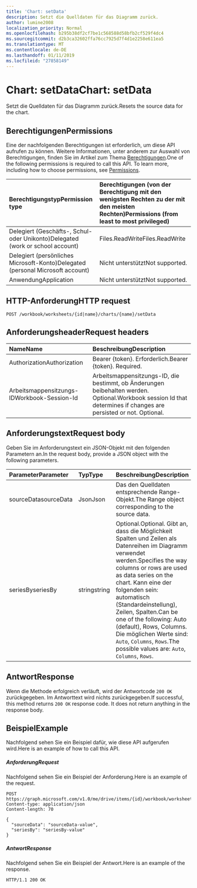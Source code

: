 ```yaml
---
title: 'Chart: setData'
description: Setzt die Quelldaten für das Diagramm zurück.
author: lumine2008
localization_priority: Normal
ms.openlocfilehash: b295b38df2cf7be1c568588d58bfb2cf529f4dc4
ms.sourcegitcommit: d2b3ca32602ffa76cc7925d7f4d1e2258e611ea5
ms.translationtype: MT
ms.contentlocale: de-DE
ms.lasthandoff: 01/11/2019
ms.locfileid: "27858149"
---
```

# <a name="chart-setdata"></a><span data-ttu-id="2b856-103">Chart: setData</span><span class="sxs-lookup"><span data-stu-id="2b856-103">Chart: setData</span></span>

<span data-ttu-id="2b856-104">Setzt die Quelldaten für das Diagramm zurück.</span><span class="sxs-lookup"><span data-stu-id="2b856-104">Resets the source data for the chart.</span></span>
## <a name="permissions"></a><span data-ttu-id="2b856-105">Berechtigungen</span><span class="sxs-lookup"><span data-stu-id="2b856-105">Permissions</span></span>
<span data-ttu-id="2b856-p101">Eine der nachfolgenden Berechtigungen ist erforderlich, um diese API aufrufen zu können. Weitere Informationen, unter anderem zur Auswahl von Berechtigungen, finden Sie im Artikel zum Thema [Berechtigungen](/graph/permissions-reference).</span><span class="sxs-lookup"><span data-stu-id="2b856-p101">One of the following permissions is required to call this API. To learn more, including how to choose permissions, see [Permissions](/graph/permissions-reference).</span></span>

|<span data-ttu-id="2b856-108">Berechtigungstyp</span><span class="sxs-lookup"><span data-stu-id="2b856-108">Permission type</span></span>      | <span data-ttu-id="2b856-109">Berechtigungen (von der Berechtigung mit den wenigsten Rechten zu der mit den meisten Rechten)</span><span class="sxs-lookup"><span data-stu-id="2b856-109">Permissions (from least to most privileged)</span></span>              |
|:--------------------|:---------------------------------------------------------|
|<span data-ttu-id="2b856-110">Delegiert (Geschäfts-, Schul- oder Unikonto)</span><span class="sxs-lookup"><span data-stu-id="2b856-110">Delegated (work or school account)</span></span> | <span data-ttu-id="2b856-111">Files.ReadWrite</span><span class="sxs-lookup"><span data-stu-id="2b856-111">Files.ReadWrite</span></span>    |
|<span data-ttu-id="2b856-112">Delegiert (persönliches Microsoft-Konto)</span><span class="sxs-lookup"><span data-stu-id="2b856-112">Delegated (personal Microsoft account)</span></span> | <span data-ttu-id="2b856-113">Nicht unterstützt</span><span class="sxs-lookup"><span data-stu-id="2b856-113">Not supported.</span></span>    |
|<span data-ttu-id="2b856-114">Anwendung</span><span class="sxs-lookup"><span data-stu-id="2b856-114">Application</span></span> | <span data-ttu-id="2b856-115">Nicht unterstützt</span><span class="sxs-lookup"><span data-stu-id="2b856-115">Not supported.</span></span> |

## <a name="http-request"></a><span data-ttu-id="2b856-116">HTTP-Anforderung</span><span class="sxs-lookup"><span data-stu-id="2b856-116">HTTP request</span></span>
<!-- { "blockType": "ignored" } -->
```http
POST /workbook/worksheets/{id|name}/charts/{name}/setData

```
## <a name="request-headers"></a><span data-ttu-id="2b856-117">Anforderungsheader</span><span class="sxs-lookup"><span data-stu-id="2b856-117">Request headers</span></span>
| <span data-ttu-id="2b856-118">Name</span><span class="sxs-lookup"><span data-stu-id="2b856-118">Name</span></span>       | <span data-ttu-id="2b856-119">Beschreibung</span><span class="sxs-lookup"><span data-stu-id="2b856-119">Description</span></span>|
|:---------------|:----------|
| <span data-ttu-id="2b856-120">Authorization</span><span class="sxs-lookup"><span data-stu-id="2b856-120">Authorization</span></span>  | <span data-ttu-id="2b856-p102">Bearer {token}. Erforderlich.</span><span class="sxs-lookup"><span data-stu-id="2b856-p102">Bearer {token}. Required.</span></span> |
| <span data-ttu-id="2b856-123">Arbeitsmappensitzungs-ID</span><span class="sxs-lookup"><span data-stu-id="2b856-123">Workbook-Session-Id</span></span>  | <span data-ttu-id="2b856-p103">Arbeitsmappensitzungs-ID, die bestimmt, ob Änderungen beibehalten werden. Optional.</span><span class="sxs-lookup"><span data-stu-id="2b856-p103">Workbook session Id that determines if changes are persisted or not. Optional.</span></span>|

## <a name="request-body"></a><span data-ttu-id="2b856-126">Anforderungstext</span><span class="sxs-lookup"><span data-stu-id="2b856-126">Request body</span></span>
<span data-ttu-id="2b856-127">Geben Sie im Anforderungstext ein JSON-Objekt mit den folgenden Parametern an.</span><span class="sxs-lookup"><span data-stu-id="2b856-127">In the request body, provide a JSON object with the following parameters.</span></span>

| <span data-ttu-id="2b856-128">Parameter</span><span class="sxs-lookup"><span data-stu-id="2b856-128">Parameter</span></span>    | <span data-ttu-id="2b856-129">Typ</span><span class="sxs-lookup"><span data-stu-id="2b856-129">Type</span></span>   |<span data-ttu-id="2b856-130">Beschreibung</span><span class="sxs-lookup"><span data-stu-id="2b856-130">Description</span></span>|
|:---------------|:--------|:----------|
|<span data-ttu-id="2b856-131">sourceData</span><span class="sxs-lookup"><span data-stu-id="2b856-131">sourceData</span></span>|<span data-ttu-id="2b856-132">Json</span><span class="sxs-lookup"><span data-stu-id="2b856-132">Json</span></span>|<span data-ttu-id="2b856-133">Das den Quelldaten entsprechende Range-Objekt.</span><span class="sxs-lookup"><span data-stu-id="2b856-133">The Range object corresponding to the source data.</span></span>|
|<span data-ttu-id="2b856-134">seriesBy</span><span class="sxs-lookup"><span data-stu-id="2b856-134">seriesBy</span></span>|<span data-ttu-id="2b856-135">string</span><span class="sxs-lookup"><span data-stu-id="2b856-135">string</span></span>|<span data-ttu-id="2b856-136">Optional.</span><span class="sxs-lookup"><span data-stu-id="2b856-136">Optional.</span></span> <span data-ttu-id="2b856-137">Gibt an, dass die Möglichkeit Spalten und Zeilen als Datenreihen im Diagramm verwendet werden.</span><span class="sxs-lookup"><span data-stu-id="2b856-137">Specifies the way columns or rows are used as data series on the chart.</span></span> <span data-ttu-id="2b856-138">Kann eine der folgenden sein: automatisch (Standardeinstellung), Zeilen, Spalten.</span><span class="sxs-lookup"><span data-stu-id="2b856-138">Can be one of the following: Auto (default), Rows, Columns.</span></span>  <span data-ttu-id="2b856-139">Die möglichen Werte sind: `Auto`, `Columns`, `Rows`.</span><span class="sxs-lookup"><span data-stu-id="2b856-139">The possible values are: `Auto`, `Columns`, `Rows`.</span></span>|

## <a name="response"></a><span data-ttu-id="2b856-140">Antwort</span><span class="sxs-lookup"><span data-stu-id="2b856-140">Response</span></span>

<span data-ttu-id="2b856-p105">Wenn die Methode erfolgreich verläuft, wird der Antwortcode `200 OK` zurückgegeben. Im Antworttext wird nichts zurückgegeben.</span><span class="sxs-lookup"><span data-stu-id="2b856-p105">If successful, this method returns `200 OK` response code. It does not return anything in the response body.</span></span>

## <a name="example"></a><span data-ttu-id="2b856-143">Beispiel</span><span class="sxs-lookup"><span data-stu-id="2b856-143">Example</span></span>
<span data-ttu-id="2b856-144">Nachfolgend sehen Sie ein Beispiel dafür, wie diese API aufgerufen wird.</span><span class="sxs-lookup"><span data-stu-id="2b856-144">Here is an example of how to call this API.</span></span>
##### <a name="request"></a><span data-ttu-id="2b856-145">Anforderung</span><span class="sxs-lookup"><span data-stu-id="2b856-145">Request</span></span>
<span data-ttu-id="2b856-146">Nachfolgend sehen Sie ein Beispiel der Anforderung.</span><span class="sxs-lookup"><span data-stu-id="2b856-146">Here is an example of the request.</span></span>
<!-- {
  "blockType": "request",
  "name": "chart_setdata"
}-->
```http
POST https://graph.microsoft.com/v1.0/me/drive/items/{id}/workbook/worksheets/{id|name}/charts/{name}/setData
Content-type: application/json
Content-length: 70

{
  "sourceData": "sourceData-value",
  "seriesBy": "seriesBy-value"
}
```

##### <a name="response"></a><span data-ttu-id="2b856-147">Antwort</span><span class="sxs-lookup"><span data-stu-id="2b856-147">Response</span></span>
<span data-ttu-id="2b856-148">Nachfolgend sehen Sie ein Beispiel der Antwort.</span><span class="sxs-lookup"><span data-stu-id="2b856-148">Here is an example of the response.</span></span> 
<!-- {
  "blockType": "response"
} -->
```http
HTTP/1.1 200 OK
```

<!-- uuid: 8fcb5dbc-d5aa-4681-8e31-b001d5168d79
2015-10-25 14:57:30 UTC -->
<!-- {
  "type": "#page.annotation",
  "description": "Chart: setData",
  "keywords": "",
  "section": "documentation",
  "tocPath": ""
}-->
